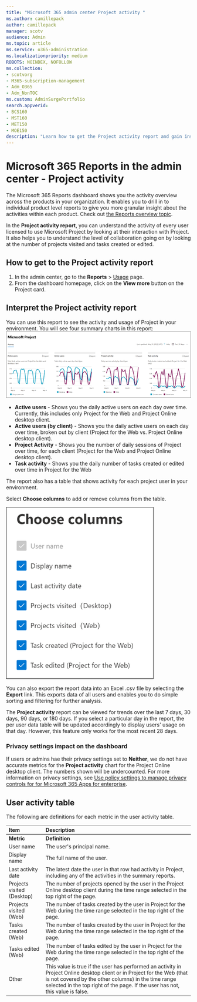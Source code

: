 ```yaml
---
title: "Microsoft 365 admin center Project activity "
ms.author: camillepack
author: camillepack
manager: scotv
audience: Admin
ms.topic: article
ms.service: o365-administration
ms.localizationpriority: medium
ROBOTS: NOINDEX, NOFOLLOW
ms.collection:
- scotvorg
- M365-subscription-management
- Adm_O365
- Adm_NonTOC
ms.custom: AdminSurgePortfolio
search.appverid:
- BCS160
- MST160
- MET150
- MOE150
description: "Learn how to get the Project activity report and gain insights into the Project activity in your organization."
---
```


# Microsoft 365 Reports in the admin center - Project activity

The Microsoft 365 Reports dashboard shows you the activity overview across the products in your organization. It enables you to drill in to individual product level reports to give you more granular insight about the activities within each product. Check out [the Reports overview topic](activity-reports.md).

In the **Project activity report**, you can understand the activity of every user licensed to use Microsoft Project by looking at their interaction with Project. It also helps you to understand the level of collaboration going on by looking at the number of projects visited and tasks created or edited.

## How to get to the Project activity report

1. In the admin center, go to the **Reports** \> <a href="https://go.microsoft.com/fwlink/p/?linkid=2074756" target="_blank">Usage</a> page.
2. From the dashboard homepage, click on the **View more** button on the Project card.

## Interpret the Project activity report

You can use this report to see the activity and usage of Project in your environment. You will see four summary charts in this report:  <br/>![Microsoft 365 reports - Project activity.](../../media/project-activity.png)

- **Active users** - Shows you the daily active users on each day over time. Currently, this includes only Project for the Web and Project Online desktop client.
- **Active users (by client)** -  Shows you the daily active users on each day over time, broken out by client (Project for the Web vs. Project Online desktop client).
- **Project Activity** - Shows you the number of daily sessions of Project over time, for each client (Project for the Web and Project Online desktop client).
- **Task activity** - Shows you the daily number of tasks created or edited over time in Project for the Web

The report also has a table that shows activity for each project user in your environment.

Select **Choose columns** to add or remove columns from the table.

![Project activity report - choose columns.](../../media/project-activity-columns.png)

You can also export the report data into an Excel .csv file by selecting the **Export** link. This exports data of all users and enables you to do simple sorting and filtering for further analysis.

The **Project activity** report can be viewed for trends over the last 7 days, 30 days, 90 days, or 180 days. If you select a particular day in the report, the per user data table will be updated accordingly to display users' usage on that day. However, this feature only works for the most recent 28 days.

### Privacy settings impact on the dashboard

If users or admins hae their privacy settings set to **Neither**, we do not have accurate metrics for the **Project activity** chart for the Project Online desktop client. The numbers shown will be undercounted. For more information on privacy settings, see [Use policy settings to manage privacy controls for for Microsoft 365 Apps for enterprise](/deployoffice/privacy/manage-privacy-controls.md).

## User activity table

The following are definitions for each metric in the user activity table.

|Item|Description|
|:-----|:-----|
|**Metric**|**Definition**|
|User name|The user's principal name.|
|Display name|The full name of the user.|
|Last activity date|The latest date the user in that row had activity in Project, including any of the activities in the summary reports.|
|Projects visited (Desktop)|The number of projects opened by the user in the Project Online desktop client during the time range selected in the top right of the page.|
|Projects visited (Web)| The number of tasks created by the user in Project for the Web during the time range selected in the top right of the page.|
|Tasks created (Web)|The number of tasks created by the user in Project for the Web during the time range selected in the top right of the page.|
|Tasks edited (Web)|The number of tasks edited by the user in Project for the Web during the time range selected in the top right of the page.|
|Other|This value is true if the user has performed an activity in Project Online desktop client or in Project for the Web (that is not covered by the other columns) in the time range selected in the top right of the page. If the user has not, this value is false.|

